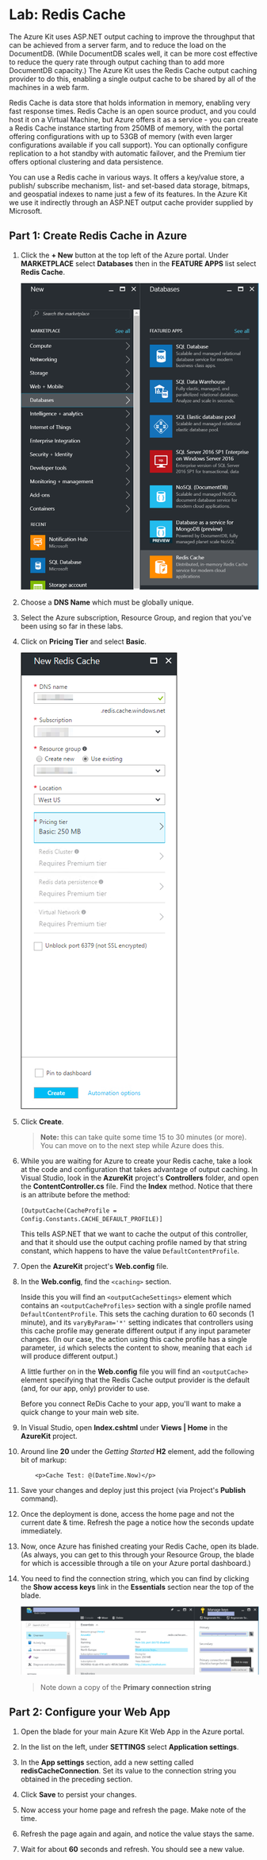 # Lab: Redis Cache

The Azure Kit uses ASP.NET output caching to improve the throughput that can
be achieved from a server farm, and to reduce the load on the DocumentDB. (While
DocumentDB scales well, it can be more cost effective to reduce the query rate
through output caching than to add more DocumentDB capacity.) The Azure Kit uses
the Redis Cache output caching provider to do this, enabling a single output cache
to be shared by all of the machines in a web farm.

Redis Cache is data store that holds information in memory, enabling very fast
response times. Redis Cache is an open source product, and you could host it on
a Virtual Machine, but Azure offers it as a service - you can create a Redis
Cache instance starting from 250MB of memory, with the portal offering
configurations with up to 53GB of memory (with even larger configurations
available if you call support). You can optionally configure replication to a
hot standby with automatic failover, and the Premium tier offers optional
clustering and data persistence.

You can use a Redis cache in various ways. It offers a key/value store, a publish/
subscribe mechanism, list- and set-based data storage, bitmaps, and geospatial
indexes to name just a few of its features. In the Azure Kit we use it
indirectly through an ASP.NET output cache provider supplied by Microsoft.


## Part 1: Create Redis Cache in Azure

1.  Click the **+ New** button at the top left of the Azure portal. Under
    **MARKETPLACE** select **Databases** then in the **FEATURE APPS** list
    select **Redis Cache**.

    ![Redis Cache](media/AzurePortalMarketplaceRedisCache.png)

1.  Choose a **DNS Name** which must be globally unique. 

1.  Select the Azure subscription, Resource Group, and region that you've 
    been using so far in these labs.

1.	Click on **Pricing Tier** and select **Basic**.

    ![New Redis Cache settings](media/NewRedisCache.png)

1.  Click **Create**.
    > **Note:** this can take quite some time 15 to 30 minutes (or more). You can move on to the next step while Azure does
    this.

1.  While you are waiting for Azure to create your Redis cache, take a look
    at the code and configuration that takes advantage of output caching. In
    Visual Studio, look in the **AzureKit** project's **Controllers** folder,
    and open the **ContentController.cs** file. Find the **Index** method.
    Notice that there is an attribute before the method:

    `[OutputCache(CacheProfile = Config.Constants.CACHE_DEFAULT_PROFILE)]`

    This tells ASP.NET that we want to cache the output of this controller, and
    that it should use the output caching profile named by that string constant,
    which happens to have the value `DefaultContentProfile`.

1.	Open the **AzureKit** project's **Web.config** file.

1.	In the **Web.config**, find the `<caching>` section. 
	
	Inside this you will find an `<outputCacheSettings>`
    element which contains an `<outputCacheProfiles>` section with a single
    profile named `DefaultContentProfile`. This sets the caching duration to
    60 seconds (1 minute), and its `varyByParam='*'` setting indicates that
    controllers using this cache profile may generate different output if any
    input parameter changes. (In our case, the action using this cache profile
    has a single parameter, `id` which selects the content to show, meaning that
    each `id` will produce different output.)

    A little further on in the **Web.config** file you will find an
    `<outputCache>` element specifying that the Redis Cache output
    provider is the default (and, for our app, only) provider to use.

	Before you connect ReDis Cache to your app, you'll want to make a quick change to your main web site.

1.	In Visual Studio, open **Index.cshtml** under **Views | Home** in the **AzureKit** project.

1.	Around line **20** under the *Getting Started* **H2** element, add the following bit of markup:

    ```
		<p>Cache Test: @(DateTime.Now)</p>
    ```

1.	Save your changes and deploy just this project (via Project's **Publish** command).

1.	Once the deployment is done, access the home page and not the current date & time. Refresh the page a notice how the seconds update immediately.

1.	Now, once Azure has finished creating your Redis Cache, open its blade. (As always,
    you can get to this through your Resource Group, the blade for which is
    accessible through a tile on your Azure portal dashboard.)

1.	You need to find the connection string, which you can find by clicking the **Show access keys** 
    link in the **Essentials** section near the top of the blade.

   	![Redis cache connection string](media/RedisCacheGetConnectionString.png)

   	> Note down a copy of the **Primary connection string**

## Part 2: Configure your Web App

1.  Open the blade for your main Azure Kit Web App in the Azure portal.
 
1.	In the list on the left, under **SETTINGS** select **Application settings**. 

1.	In the **App settings** section, add a new setting called **redisCacheConnection**.
    Set its value to the connection string you obtained in the preceding section.

1.	Click **Save** to persist your changes.

1.	Now access your home page and refresh the page. Make note of the time.

1.	Refresh the page again and again, and notice the value stays the same. 
	
1.	Wait for about **60** seconds and refresh. You should see a new value.